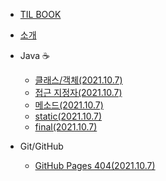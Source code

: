 - [TIL BOOK](README.md)
- [소개](pages/introduce/introduce.md)

- Java ☕️

  - [클래스/객체(2021.10.7)](pages/java/class.md)
  - [접근 지정자(2021.10.7)](pages/java/accessModifier.md)
  - [메소드(2021.10.7)](pages/java/method.md)
  - [static(2021.10.7)](pages/java/static.md)
  - [final(2021.10.7)](pages/java/final.md)

- Git/GitHub

  - [GitHub Pages 404(2021.10.7)](pages/gitGithub/pages404.md)
